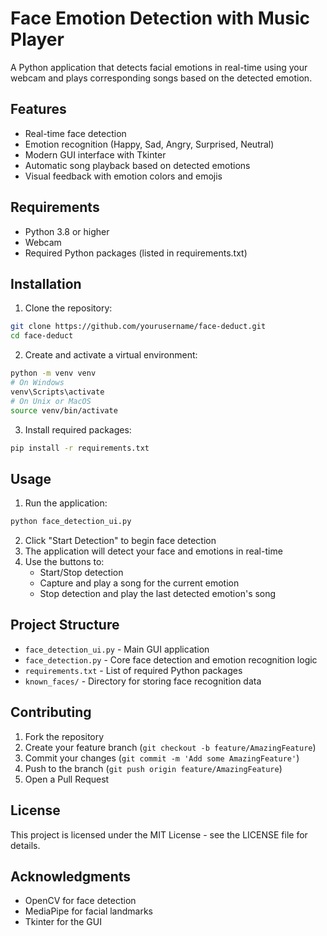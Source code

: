 # Face Emotion Detection with Music Player

A Python application that detects facial emotions in real-time using your webcam and plays corresponding songs based on the detected emotion.

## Features

- Real-time face detection
- Emotion recognition (Happy, Sad, Angry, Surprised, Neutral)
- Modern GUI interface with Tkinter
- Automatic song playback based on detected emotions
- Visual feedback with emotion colors and emojis

## Requirements

- Python 3.8 or higher
- Webcam
- Required Python packages (listed in requirements.txt)

## Installation

1. Clone the repository:
```bash
git clone https://github.com/yourusername/face-deduct.git
cd face-deduct
```

2. Create and activate a virtual environment:
```bash
python -m venv venv
# On Windows
venv\Scripts\activate
# On Unix or MacOS
source venv/bin/activate
```

3. Install required packages:
```bash
pip install -r requirements.txt
```

## Usage

1. Run the application:
```bash
python face_detection_ui.py
```

2. Click "Start Detection" to begin face detection
3. The application will detect your face and emotions in real-time
4. Use the buttons to:
   - Start/Stop detection
   - Capture and play a song for the current emotion
   - Stop detection and play the last detected emotion's song

## Project Structure

- `face_detection_ui.py` - Main GUI application
- `face_detection.py` - Core face detection and emotion recognition logic
- `requirements.txt` - List of required Python packages
- `known_faces/` - Directory for storing face recognition data

## Contributing

1. Fork the repository
2. Create your feature branch (`git checkout -b feature/AmazingFeature`)
3. Commit your changes (`git commit -m 'Add some AmazingFeature'`)
4. Push to the branch (`git push origin feature/AmazingFeature`)
5. Open a Pull Request

## License

This project is licensed under the MIT License - see the LICENSE file for details.

## Acknowledgments

- OpenCV for face detection
- MediaPipe for facial landmarks
- Tkinter for the GUI 